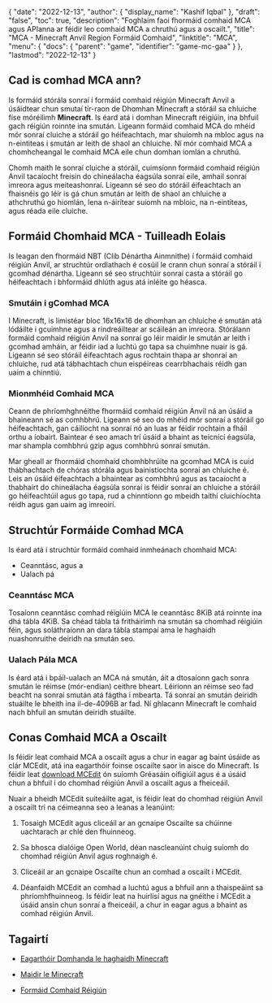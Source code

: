 {
  "date": "2022-12-13",
  "author": {
    "display_name": "Kashif Iqbal"
},
  "draft": "false",
  "toc": true,
  "description": "Foghlaim faoi fhormáid comhaid MCA agus APIanna ar féidir leo comhaid MCA a chruthú agus a oscailt.",
  "title": "MCA - Minecraft Anvil Region Formáid Comhaid",
  "linktitle": "MCA",
  "menu": {
    "docs": {
      "parent": "game",
      "identifier": "game-mc-gaa"
}
},
  "lastmod": "2022-12-13"
}

## Cad is comhad MCA ann?

Is formáid stórála sonraí í formáid comhaid réigiún Minecraft Anvil a úsáidtear chun smutaí tír-raon de Dhomhan Minecraft a stóráil sa chluiche físe móréilimh **Minecraft**. Is éard atá i domhan Minecraft réigiúin, ina bhfuil gach réigiún roinnte ina smután. Ligeann formáid comhaid MCA do mhéid mór sonraí cluiche a stóráil go héifeachtach, mar shuíomh na mbloc agus na n-eintiteas i smután ar leith de shaol an chluiche. Ní mór comhaid MCA a chomhcheangal le comhaid MCA eile chun domhan iomlán a chruthú.

Chomh maith le sonraí cluiche a stóráil, cuimsíonn formáid comhaid réigiún Anvil tacaíocht freisin do chineálacha éagsúla sonraí eile, amhail sonraí imreora agus meiteashonraí. Ligeann sé seo do stóráil éifeachtach an fhaisnéis go léir is gá chun smután ar leith de shaol an chluiche a athchruthú go hiomlán, lena n-áirítear suíomh na mbloic, na n-eintiteas, agus réada eile cluiche.

## Formáid Chomhaid MCA - Tuilleadh Eolais

Is leagan den fhormáid NBT (Clib Dénártha Ainmnithe) í formáid comhaid réigiún Anvil, ar struchtúr ordlathach é cosúil le crann chun sonraí a stóráil i gcomhad dénártha. Ligeann sé seo struchtúir sonraí casta a stóráil go héifeachtach i bhformáid dhlúth agus atá inléite go héasca.

### Smutáin i gComhad MCA

I Minecraft, is limistéar bloc 16x16x16 de dhomhan an chluiche é smután atá lódáilte i gcuimhne agus a rindreáiltear ar scáileán an imreora. Stórálann formáid comhaid réigiún Anvil na sonraí go léir maidir le smután ar leith i gcomhad amháin, ar féidir iad a luchtú go tapa sa chuimhne nuair is gá. Ligeann sé seo stóráil éifeachtach agus rochtain thapa ar shonraí an chluiche, rud atá tábhachtach chun eispéireas cearrbhachais réidh gan uaim a chinntiú.

### Mionmhéid Comhaid MCA

Ceann de phríomhghnéithe fhormáid comhaid réigiún Anvil ná an úsáid a bhaineann sé as comhbhrú. Ligeann sé seo do mhéid mór sonraí a stóráil go héifeachtach, gan cáilíocht na sonraí nó an luas ar féidir rochtain a fháil orthu a íobairt. Baintear é seo amach trí úsáid a bhaint as teicnící éagsúla, mar shampla comhbhrú gzip agus comhbhrú sonraí smután.

Mar gheall ar fhormáid chomhaid chomhbhrúite na gcomhad MCA is cuid thábhachtach de chóras stórála agus bainistíochta sonraí an chluiche é. Leis an úsáid éifeachtach a bhaintear as comhbhrú agus as tacaíocht a thabhairt do chineálacha éagsúla sonraí is féidir sonraí an chluiche a stóráil go héifeachtúil agus go tapa, rud a chinntíonn go mbeidh taithí cluichíochta réidh agus gan uaim ag imreoirí.

## Struchtúr Formáide Comhad MCA

Is éard atá i struchtúr formáid comhaid inmheánach chomhaid MCA:
 * Ceanntásc, agus a
 * Ualach pá

### Ceanntásc MCA

Tosaíonn ceanntásc comhad réigiúin MCA le ceanntásc 8KiB atá roinnte ina dhá tábla 4KiB. Sa chéad tábla tá fritháirimh na smután sa chomhad réigiúin féin, agus soláthraíonn an dara tábla stampaí ama le haghaidh nuashonruithe deiridh na smután seo.

### Ualach Pála MCA

Is éard atá i bpáil-ualach an MCA ná smután, áit a dtosaíonn gach sonra smután le réimse (mór-endian) ceithre bheart. Léiríonn an réimse seo fad beacht na sonraí smután atá fágtha i mbearta. Tá sonraí an smután deiridh stuáilte le bheith ina il-de-4096B ar fad. Ní ghlacann Minecraft le comhaid nach bhfuil an smután deiridh stuáilte.

## Conas Comhaid MCA a Oscailt

Is féidir leat comhaid MCA a oscailt agus a chur in eagar ag baint úsáide as clár MCEdit, atá ina eagarthóir foinse oscailte saor in aisce do Minecraft. Is féidir leat [download MCEdit](https://www.mcedit.net/) ón suíomh Gréasáin oifigiúil agus é a úsáid chun a bhfuil i do chomhad réigiún Anvil a oscailt agus a fheiceáil.

Nuair a bheidh MCEdit suiteáilte agat, is féidir leat do chomhad réigiún Anvil a oscailt trí na céimeanna seo a leanas a leanúint:

 1. Tosaigh MCEdit agus cliceáil ar an gcnaipe Oscailte sa chúinne uachtarach ar chlé den fhuinneog.

 1. Sa bhosca dialóige Open World, déan nascleanúint chuig suíomh do chomhad réigiún Anvil agus roghnaigh é.

 1. Cliceáil ar an gcnaipe Oscailte chun an comhad a oscailt i MCEdit.

 1. Déanfaidh MCEdit an comhad a luchtú agus a bhfuil ann a thaispeáint sa phríomhfhuinneog. Is féidir leat na huirlisí agus na gnéithe i MCEdit a úsáid ansin chun sonraí a fheiceáil, a chur in eagar agus a bhaint as comhad réigiún Anvil.

## Tagairtí

* [Eagarthóir Domhanda le haghaidh Minecraft](https://www.mcedit.net/)

* [Maidir le Minecraft](https://www.minecraft.net/)

* [Formáid Comhaid Réigiún](https://minecraft.fandom.com/wiki/Region_file_format )


